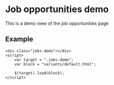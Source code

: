 # Job opportunities demo

This is a demo view of the job opportunities page


## Example
```example
<div class="jobs-demo"></div>
<script>
	var target = ".jobs-demo";
	var block = "variants/default.html";

	$(target).load(block);
</script>
```
